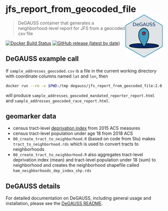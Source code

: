 # jfs_report_from_geocoded_file <a href='https://degauss-org.github.io/DeGAUSS/'><img src='DeGAUSS_hex.png' align="right" height="138.5" /></a>

> DeGAUSS container that generates a neighborhood-level report for JFS from a geocoded csv file

[![Docker Build Status](https://img.shields.io/docker/automated/degauss/jfs_report_from_geocoded_file)](https://hub.docker.com/repository/docker/degauss/jfs_report_from_geocoded_file/tags)
[![GitHub release (latest by date)](https://img.shields.io/github/v/release/degauss-org/jfs_report_from_geocoded_file)](https://github.com/degauss-org/jfs_report_from_geocoded_file/releases)

## DeGAUSS example call

If `sample_addresses_geocoded.csv` is a file in the current working directory with coordinate columns named `lat` and `lon`, then

```sh
docker run --rm -v $PWD:/tmp degauss/jfs_report_from_geocoded_file:2.0 sample_addresses_geocoded.csv
```

will produce `sample_addresses_geocoded_mandated_reporter_report.html` and `sample_addresses_geocoded_race_report.html`.

## geomarker data

- census tract-level [deprivation index](https://geomarker.io/dep_index/) from 2015 ACS measures
- census tract-level population under age 18 from 2018 ACS
- `00_create_tract_to_neighborhood.R` (based on code from Stu) makes `tract_to_neighborhood.rds` which is used to convert tracts to neighborhoods
- `00_create_tract_to_neighborhood.R` also aggregates tract-level deprivation index (mean) and tract-level population under 18 (sum) to neighborhood and creates the neighborhood shapefile called `ham_neighborhoods_dep_index_shp.rds`

## DeGAUSS details

For detailed documentation on DeGAUSS, including general usage and installation, please see the [DeGAUSS README](https://degauss.org/).
